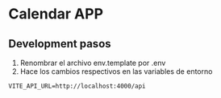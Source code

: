 # Calendar APP

## Development pasos

1. Renombrar el archivo env.template por .env
2. Hace los cambios respectivos en las variables de entorno

```
VITE_API_URL=http://localhost:4000/api
```
